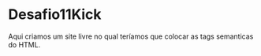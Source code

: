 # Desafio11Kick
Aqui criamos um site livre no qual teríamos que colocar as tags semanticas do HTML.
